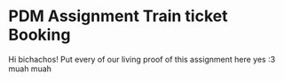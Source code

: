 # PDM Assignment Train ticket Booking

Hi bichachos! Put every of our living proof of this assignment here yes :3 muah muah
